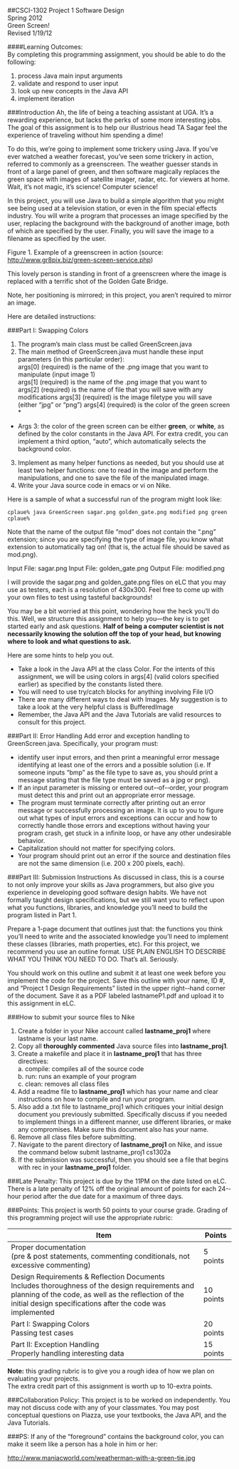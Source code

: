 ##CSCI-1302 Project 1
Software Design  
Spring 2012  
Green Screen!  
Revised 1/19/12

####Learning Outcomes:     
By completing this programming assignment, you should  be able to do the following:

1. process Java main input arguments 
2. validate and respond to user input 
3. look up new concepts in the Java API 
4. implement iteration 
 


###Introduction 
Ah, the life of being a teaching assistant at UGA. It’s a rewarding experience, but lacks the perks of some more interesting jobs. The goal of this assignment is to help our illustrious head TA Sagar feel the experience of traveling without him spending a dime! 
 
To do this, we’re going to implement some trickery using Java. If you’ve ever watched a weather forecast, you’ve seen some trickery in action, referred to commonly as a greenscreen. The weather guesser stands in front of a large panel of green, and then software magically replaces the green space with images of satellite imager, radar, etc. for viewers at home. Wait, it’s not magic, it’s science!  Computer science! 
 
In this project, you will use Java to build a simple algorithm that you might see being used at a television station, or even in the film special effects industry. You will write a program that processes an image specified by the user, replacing the background with the background of another image, both of which are specified by the user.  Finally, you will save the image to a filename as specified by the user. 

Figure 1. Example of a greenscreen in action (source: http://www.gr8pix.biz/green-screen-service.php) 
 
This lovely person is standing in front of a greenscreen where the image is replaced with a terrific shot of the Golden Gate Bridge. 
 
Note, her positioning is mirrored; in this project, you aren’t required to mirror an image.

Here are detailed instructions:

###Part I: Swapping Colors
1. The program’s main class must be called GreenScreen.java
2. The main method of GreenScreen.java must handle these input parameters (in this particular order):  
args[0] (required) is the name of the .png image that you want to manipulate (input image 1)  
args[1] (required) is the name of the .png image that you want to  
args[2]  (required) is the name of file that you will save with any modifications args[3] (required) is the image filetype you will save (either “jpg” or “png”) args[4] (required) is the color of the green screen *  
* Args 3: the color of the green screen can be either **green**, or **white**, as defined by the color constants in the Java API.  For extra credit, you can implement a third option, “auto”, which automatically selects the background color.
3. Implement as many helper functions as needed, but you should use at least two helper functions: one to read in the image and perform the manipulations, and one to save the file of the manipulated image.
4. Write your Java source code in emacs or vi on Nike.

Here is a sample of what a successful run of the program might look like:

```
cplaue% java GreenScreen sagar.png golden_gate.png modified png green
cplaue%
```

Note that the name of the output file “mod” does not contain the “.png” extension; since you are specifying the type of image file, you know what extension to automatically tag on! (that is, the actual file should be saved as mod.png).

Input File: sagar.png	Input File: golden_gate.png	Output File: modified.png

I will provide the sagar.png and golden_gate.png files on eLC that you may use as testers, each is a resolution of 430x300. Feel free to come up with your own files to test using tasteful backgrounds!

You may be a bit worried at this point, wondering how the heck you’ll do this. Well, we structure this assignment to help you—the key is to get started early and ask questions. **Half of being a computer scientist is not necessarily knowing the solution off the top of your head, but knowing where to look and what questions to ask.**

Here are some hints to help you out.

* Take a look in the Java API at the class Color. For the intents of this assignment, we will be using colors in args[4] (valid colors specified earlier) as specified by the constants listed there.
* You will need to use try/catch blocks for anything involving File I/O
* There are many different ways to deal with Images. My suggestion is to take a look at the very helpful class is BufferedImage
* Remember, the Java API and the Java Tutorials are valid resources to consult for this project.

###Part II: Error Handling
Add error and exception handling to GreenScreen.java. Specifically, your program must:

* identify user input errors, and then print a meaningful error message identifying at least one of the errors and a possible solution (i.e. If someone inputs “bmp” as the file type to save as, you should print a message stating that the file type must be saved as a jpg or png).
* If an input parameter is missing or entered out-­‐of-­‐order,  your program must detect this and print out an appropriate error message.
* The  program must  terminate correctly after  printing out  an  error  message or  successfully processing an image.  It is up to you to figure out what types of input errors and exceptions can occur and how to correctly handle those errors and exceptions without having your program crash, get stuck in a infinite loop, or have any other undesirable behavior.
* Capitalization should not matter for specifying colors.
* Your program should print out an error if the source and destination files are not the same dimension (i.e. 200 x 200 pixels, each).

###Part III: Submission Instructions
As discussed in class, this is a course to not only improve your skills as Java programmers, but also give you experience in developing good software design habits.   We have not formally taught design specifications, but we still want you to reflect upon what you functions, libraries, and knowledge you’ll need to build the program listed in Part 1.

Prepare a 1-page document that outlines just that: the functions you think you’ll need to write and the associated knowledge you’ll need to implement these classes (libraries, math properties, etc).  For this project, we recommend you use an outline format.  USE PLAIN ENGLISH TO DESCRIBE WHAT YOU THINK YOU NEED TO DO. That’s all. Seriously.

You should work on this outline and submit it at least one week before you implement the code for the project.  Save this outline with your name, ID #, and “Project 1 Design Requirements” listed in the upper right-­‐hand corner of the document.  Save it as a PDF labeled lastnameP1.pdf and upload it to this assignment in eLC.

###How to submit your source files to Nike
1. Create a folder in your Nike account called **lastname_proj1** where lastname is your last name.
2. Copy all **thoroughly commented** Java source files into **lastname_proj1**.
3. Create a makefile and place it in **lastname_proj1** that has three directives:  
	a. compile: compiles all of the source code  
	b. run: runs an example of your program  
	c. clean:  removes all class files
4. Add a readme file to **lastname_proj1** which has your name and clear instructions on how to compile and run your program.
5. Also add a .txt file to lastname_proj1 which critiques your initial design document you previously submitted. Specifically discuss if you needed to implement things in a different manner, use different libraries, or make any compromises. Make sure this document also has your name.
5.  Remove all class files before submitting.
6.  Navigate to the parent directory of **lastname_proj1** on Nike, and issue the command below submit lastname_proj1 cs1302a
7. If the submission was successful, then you should see a file that begins with rec in your
**lastname_proj1** folder.


###Late Penalty:
This project is due by the 11PM on the date listed on eLC. There is a late penalty of 12% off the original amount of points for each 24-­‐hour period after the due date for a maximum of three days.

###Points:
This project is worth 50 points to your course grade. Grading of this programming project will use the appropriate rubric:

Item | Points
---- | ------
Proper documentation <br> (pre & post statements, commenting conditionals, not excessive commenting) | 5 points
Design Requirements & Reflection Documents <br> Includes thoroughness of the design requirements and planning of the code, as well as the reflection of the initial design specifications after the code was implemented | 10 points
Part I: Swapping Colors <br> Passing test cases | 20 points
Part II: Exception Handling <br> Properly handling interesting data | 15 points

**Note:** this grading rubric is to give you a rough idea of how we plan on evaluating your projects.  
The extra credit part of this assignment is worth up to 10-extra points.

###Collaboration Policy:
This project is to be worked on independently. You may not discuss code with any of your classmates. You may post conceptual questions on Piazza, use your textbooks, the Java API, and the Java Tutorials.

###PS:
If any of the “foreground” contains the background color, you can make it seem like a person has a hole
in him or her:

http://www.maniacworld.com/weatherman-with-a-green-tie.jpg
